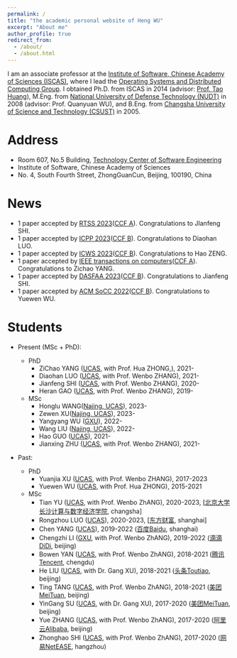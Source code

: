 ```yaml
---
permalink: /
title: "the academic personal website of Heng WU"
excerpt: "About me"
author_profile: true
redirect_from: 
  - /about/
  - /about.html
---
```


I am an associate professor at the [Institute of Software, Chinese Academy of Sciences (ISCAS)](http://www.iscas.ac.cn/), 
where I lead the [Operating Systems and Distributed Computing Group](https://github.com/dos-lab). 
I obtained Ph.D. from ISCAS in 2014 (advisor: [Prof. Tao Huang](https://people.ucas.ac.cn/~iscashuangtao)), M.Eng. from 
[National University of Defense Technology (NUDT)](https://www.nudt.edu.cn/) in 2008 
(advisor: Prof. Quanyuan WU), and B.Eng. from [Changsha University of Science and Technology (CSUST)](https://www.csust.edu.cn/) in 2005.

Address
======
- Room 607, No.5 Building, [Technology Center of Software Engineering](http://tcse.cn/)
- Institute of Software, Chinese Academy of Sciences
- No. 4, South Fourth Street, ZhongGuanCun, Beijing, 100190, China

News
======
- 1 paper accepted by [RTSS 2023](https://2023.rtss.org/)([CCF A](https://www.ccf.org.cn/Academic_Evaluation/By_category/)). Congratulations to JIanfeng SHI.
- 1 paper accepted by [ICPP 2023](https://icpp23.sci.utah.edu/)([CCF B](https://www.ccf.org.cn/Academic_Evaluation/By_category/)). Congratulations to Diaohan LUO.
- 1 paper accepted by [ICWS 2023](https://conferences.computer.org/icws/2023/)([CCF B](https://www.ccf.org.cn/Academic_Evaluation/By_category/)). Congratulations to Hao ZENG.
- 1 paper accepted by [IEEE transactions on computers](https://ieeexplore.ieee.org/xpl/RecentIssue.jsp?reload=true&punumber=12)([CCF A](https://www.ccf.org.cn/Academic_Evaluation/By_category/)). Congratulations to Zichao YANG.
- 1 paper accepted by [DASFAA 2023](http://cic.tju.edu.cn/info/1041/3905.htm)([CCF B](https://www.ccf.org.cn/Academic_Evaluation/By_category/)). Congratulations to Jianfeng SHI.
- 1 paper accepted by [ACM SoCC 2022](http://acmsocc.org/2022/)([CCF B](https://www.ccf.org.cn/Academic_Evaluation/By_category/)). Congratulations to Yuewen WU.


Students
======
- Present (MSc + PhD):
  - PhD 
    - ZiChao YANG  ([UCAS](https://english.ucas.ac.cn/), with Prof. Hua ZHONG,), 2021-  
    - Diaohan LUO  ([UCAS](https://english.ucas.ac.cn/), with Prof. Wenbo ZHANG), 2021-
    - Jianfeng SHI ([UCAS](https://english.ucas.ac.cn/), with Prof. Wenbo ZHANG), 2020-
    - Heran GAO ([UCAS](https://english.ucas.ac.cn/), with Prof. Wenbo ZHANG), 2019-
  - MSc
    - Honglu WANG([Najing, UCAS](https://njc.ucas.ac.cn/Introduction_of_UCASNJ.htm)), 2023-
    - Zewen XU([Najing, UCAS](https://njc.ucas.ac.cn/Introduction_of_UCASNJ.htm)), 2023-
    - Yangyang WU ([GXU](https://english.gxu.edu.cn/)), 2022-
    - Wang LIU ([Najing, UCAS](https://njc.ucas.ac.cn/Introduction_of_UCASNJ.htm)), 2022-
    - Hao GUO ([UCAS](https://english.ucas.ac.cn/)), 2021-
    - Jianxing ZHU ([UCAS](https://english.ucas.ac.cn/), with Prof. Wenbo ZHANG), 2021-  
    
 
- Past:
  - PhD
    - Yuanjia XU ([UCAS](https://english.ucas.ac.cn/), with Prof. Wenbo ZHANG), 2017-2023 
    - Yuewen WU ([UCAS](https://english.ucas.ac.cn/), with Prof. Hua ZHONG), 2015-2021 
  - MSc 
    - Tian YU ([UCAS](https://english.ucas.ac.cn/), with Prof. Wenbo ZhANG), 2020-2023, [[北京大学长沙计算与数字经济学院](https://icode.pku.edu.cn/), changsha]
    - Rongzhou LUO ([UCAS](https://english.ucas.ac.cn/)), 2020-2023, [[东方财富](https://www.eastmoney.com/), shanghai]
    - Chen YANG ([UCAS](https://english.ucas.ac.cn/)), 2019-2022 ([百度Baidu](https://ir.baidu.com/), shanghai)
    - Chengzhi LI ([GXU](https://english.gxu.edu.cn/), with Prof. Wenbo ZhANG), 2019-2022 ([滴滴DiDi](https://www.didiglobal.com/), beijing)
    - Bowen YAN  ([UCAS](https://english.ucas.ac.cn/), with Prof. Wenbo ZhANG), 2018-2021 ([腾讯Tencent](https://www.tencent.com/en-us), chengdu)
    - He LIU  ([UCAS](https://english.ucas.ac.cn/), with Dr. Gang XU), 2018-2021 ([头条Toutiao](https://www.toutiao.com/), beijing)
    - Ting TANG  ([UCAS](https://english.ucas.ac.cn/), with Prof. Wenbo ZhANG), 2018-2021 ([美团MeiTuan](https://bj.meituan.com/), beijing)
    - YinGang SU ([UCAS](https://english.ucas.ac.cn/), with Dr. Gang XU), 2017-2020 ([美团MeiTuan](https://bj.meituan.com/), beijing)
    - Yue ZHANG ([UCAS](https://english.ucas.ac.cn/), with Prof. Wenbo ZhANG), 2017-2020 ([阿里云Alibaba](https://www.alibabacloud.com/), beijing)
    - Zhonghao SHI ([UCAS](https://english.ucas.ac.cn/), with Prof. Wenbo ZhANG), 2017-2020 ([网易NetEASE](https://www.163.com/), hangzhou)

